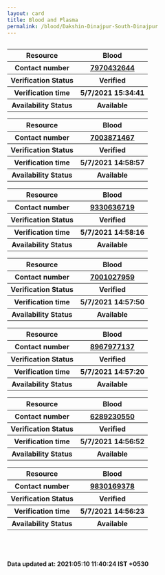 ```yaml
---
layout: card
title: Blood and Plasma
permalink: /blood/Dakshin-Dinajpur-South-Dinajpur
---
```

<div class="row">
	<div class="column">
<div class="card_av">
<div class="info"><table>
<tr><th>Resource</th><th>Blood</th></tr>
<tr><th>Contact number </th><th><a href="tel:7970432644">7970432644</a></th></tr>
<tr><th>Verification  Status</th><th>Verified</th></tr>
<tr><th>Verification time</th><th>5/7/2021 15:34:41</th></tr>
<tr><th>Availability Status</th><th>Available</th></tr>
</table></div></div>
<div class="card_av">
<div class="info"><table>
<tr><th>Resource</th><th>Blood</th></tr>
<tr><th>Contact number </th><th><a href="tel:7003871467">7003871467</a></th></tr>
<tr><th>Verification  Status</th><th>Verified</th></tr>
<tr><th>Verification time</th><th>5/7/2021 14:58:57</th></tr>
<tr><th>Availability Status</th><th>Available</th></tr>
</table></div></div>
<div class="card_av">
<div class="info"><table>
<tr><th>Resource</th><th>Blood</th></tr>
<tr><th>Contact number </th><th><a href="tel:9330636719">9330636719</a></th></tr>
<tr><th>Verification  Status</th><th>Verified</th></tr>
<tr><th>Verification time</th><th>5/7/2021 14:58:16</th></tr>
<tr><th>Availability Status</th><th>Available</th></tr>
</table></div></div>
<div class="card_av">
<div class="info"><table>
<tr><th>Resource</th><th>Blood</th></tr>
<tr><th>Contact number </th><th><a href="tel:7001027959">7001027959</a></th></tr>
<tr><th>Verification  Status</th><th>Verified</th></tr>
<tr><th>Verification time</th><th>5/7/2021 14:57:50</th></tr>
<tr><th>Availability Status</th><th>Available</th></tr>
</table></div></div>
<div class="card_av">
<div class="info"><table>
<tr><th>Resource</th><th>Blood</th></tr>
<tr><th>Contact number </th><th><a href="tel:8967977137">8967977137</a></th></tr>
<tr><th>Verification  Status</th><th>Verified</th></tr>
<tr><th>Verification time</th><th>5/7/2021 14:57:20</th></tr>
<tr><th>Availability Status</th><th>Available</th></tr>
</table></div></div>
<div class="card_av">
<div class="info"><table>
<tr><th>Resource</th><th>Blood</th></tr>
<tr><th>Contact number </th><th><a href="tel:6289230550">6289230550</a></th></tr>
<tr><th>Verification  Status</th><th>Verified</th></tr>
<tr><th>Verification time</th><th>5/7/2021 14:56:52</th></tr>
<tr><th>Availability Status</th><th>Available</th></tr>
</table></div></div>
<div class="card_av">
<div class="info"><table>
<tr><th>Resource</th><th>Blood</th></tr>
<tr><th>Contact number </th><th><a href="tel:9830169378">9830169378</a></th></tr>
<tr><th>Verification  Status</th><th>Verified</th></tr>
<tr><th>Verification time</th><th>5/7/2021 14:56:23</th></tr>
<tr><th>Availability Status</th><th>Available</th></tr>
</table></div></div>
</div>
</div> <br><br>
<h4> Data updated at: 2021:05:10 11:40:24 IST +0530 </h4>